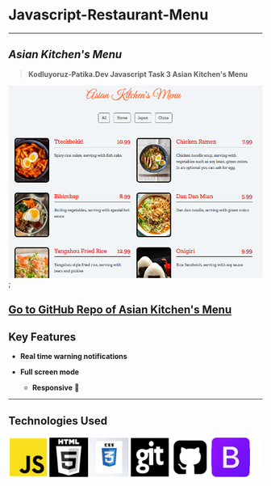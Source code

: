# Javascript-Restaurant-Menu
---
## ***Asian Kitchen's Menu***

> **Kodluyoruz-Patika.Dev Javascript Task 3 Asian Kitchen's Menu**

![Live Screen](ss.png);

[Go to GitHub Repo of Asian Kitchen's Menu](https://github.com/malitopal113/Javascript-AsianRestaurantMenu)
---


## Key Features

* __Real time warning notifications__

* __Full screen mode__

    * __Responsive__ 🌺

--- 
## Technologies Used


![JS](Tech-Used.PNG)